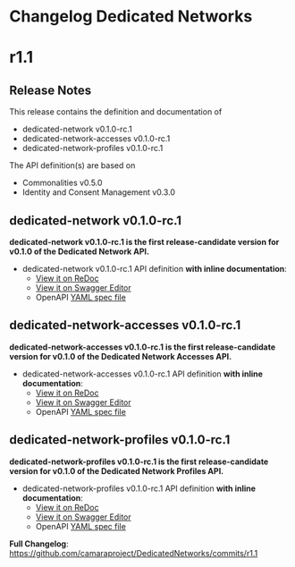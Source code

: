 # Changelog Dedicated Networks


# r1.1
## Release Notes

This release contains the definition and documentation of
* dedicated-network v0.1.0-rc.1
* dedicated-network-accesses v0.1.0-rc.1
* dedicated-network-profiles v0.1.0-rc.1

The API definition(s) are based on
* Commonalities v0.5.0
* Identity and Consent Management v0.3.0

## dedicated-network v0.1.0-rc.1

**dedicated-network v0.1.0-rc.1 is the first release-candidate version for v0.1.0 of the Dedicated Network API.**

- dedicated-network v0.1.0-rc.1 API definition **with inline documentation**:
  - [View it on ReDoc](https://redocly.github.io/redoc/?url=https://raw.githubusercontent.com/camaraproject/DedicatedNetworks/r1.1/code/API_definitions/dedicated-network.yaml&nocors)
  - [View it on Swagger Editor](https://camaraproject.github.io/swagger-ui/?url=https://raw.githubusercontent.com/camaraproject/DedicatedNetworks/r1.1/code/API_definitions/dedicated-network.yaml)
  - OpenAPI [YAML spec file](https://github.com/camaraproject/DedicatedNetworks/blob/r1.1/code/API_definitions/dedicated-network.yaml)


## dedicated-network-accesses v0.1.0-rc.1

**dedicated-network-accesses v0.1.0-rc.1 is the first release-candidate version for v0.1.0 of the Dedicated Network Accesses API.**

- dedicated-network-accesses v0.1.0-rc.1 API definition **with inline documentation**:
  - [View it on ReDoc](https://redocly.github.io/redoc/?url=https://raw.githubusercontent.com/camaraproject/DedicatedNetworks/r1.1/code/API_definitions/dedicated-network-accesses.yaml&nocors)
  - [View it on Swagger Editor](https://camaraproject.github.io/swagger-ui/?url=https://raw.githubusercontent.com/camaraproject/DedicatedNetworks/r1.1/code/API_definitions/dedicated-network-accesses.yaml)
  - OpenAPI [YAML spec file](https://github.com/camaraproject/DedicatedNetworks/blob/r1.1/code/API_definitions/dedicated-network-accesses.yaml)


## dedicated-network-profiles v0.1.0-rc.1

**dedicated-network-profiles v0.1.0-rc.1 is the first release-candidate version for v0.1.0 of the Dedicated Network Profiles API.**

- dedicated-network-profiles v0.1.0-rc.1 API definition **with inline documentation**:
  - [View it on ReDoc](https://redocly.github.io/redoc/?url=https://raw.githubusercontent.com/camaraproject/DedicatedNetworks/r1.1/code/API_definitions/dedicated-network-profiles.yaml&nocors)
  - [View it on Swagger Editor](https://camaraproject.github.io/swagger-ui/?url=https://raw.githubusercontent.com/camaraproject/DedicatedNetworks/r1.1/code/API_definitions/dedicated-network-profiles.yaml)
  - OpenAPI [YAML spec file](https://github.com/camaraproject/DedicatedNetworks/blob/r1.1/code/API_definitions/dedicated-network-profiles.yaml)


**Full Changelog**: https://github.com/camaraproject/DedicatedNetworks/commits/r1.1
